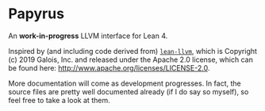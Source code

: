 # Papyrus

An **work-in-progress** LLVM interface for Lean 4.

Inspired by (and including code derived from) [`lean-llvm`](https://github.com/GaloisInc/lean-llvm), which is Copyright (c) 2019 Galois, Inc. and released under the Apache 2.0 license, which can be found here: http://www.apache.org/licenses/LICENSE-2.0.

More documentation will come as development progresses. In fact, the source files are pretty well documented already (if I do say so myself), so feel free to take a look at them.
